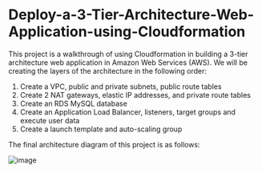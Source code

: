 # Deploy-a-3-Tier-Architecture-Web-Application-using-Cloudformation

This project is a walkthrough of using Cloudformation in building a 3-tier architecture web application in Amazon Web Services (AWS). We will be creating the layers of the architecture in the following order: 

1. Create a VPC, public and private subnets, public route tables
2. Create 2 NAT gateways, elastic IP addresses, and private route tables
3. Create an RDS MySQL database
4. Create an Application Load Balancer, listeners, target groups and execute user data
5. Create a launch template and auto-scaling group

The final architecture diagram of this project is as follows: 

![image](https://github.com/ericksonaspa/Deploy-a-3-Tier-Architecture-Web-Application-using-Cloudformation/assets/77118362/251bdfb4-5c88-4a4c-a7db-556548fa625a)

